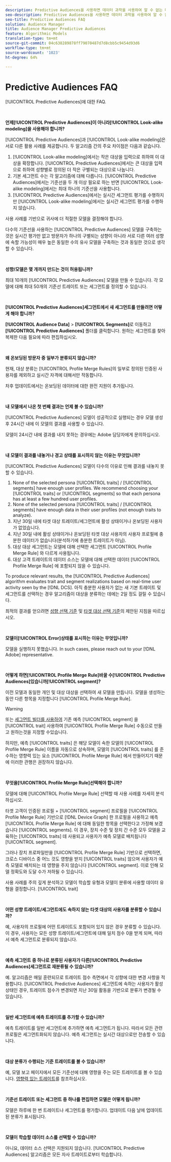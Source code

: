 ```yaml
---
description: Predictive Audiences을 사용하면 데이터 과학을 사용하여 알 수 없는 대상을 실시간으로 개별 성향으로 분류할 수 있습니다.
seo-description: Predictive Audiences을 사용하면 데이터 과학을 사용하여 알 수 없는 대상을 실시간으로 개별 성향으로 분류할 수 있습니다.
seo-title: Predictive Audiences FAQ
solution: Audience Manager
title: Audience Manager Predictive Audiences
feature: Algorithmic Models
translation-type: tm+mt
source-git-commit: 04c638289878ff79070487d7d8cbb5c9454d93d6
workflow-type: tm+mt
source-wordcount: '1023'
ht-degree: 64%

---
```



# Predictive Audiences FAQ

[!UICONTROL Predictive Audiences]에 대한 FAQ.

 

**언제[!UICONTROL Predictive Audiences]이 아니라[!UICONTROL Look-alike modeling]을 사용해야 합니까?**

[!UICONTROL Predictive Audiences]과 [!UICONTROL Look-alike modeling]은 서로 다른 활용 사례를 제공합니다. 두 알고리즘 간의 주요 차이점은 다음과 같습니다.

1. [!UICONTROL Look-alike modeling]에서는 작은 대상을 입력으로 취하여 이 대상을 확장합니다. [!UICONTROL Predictive Audiences]에서는 큰 대상을 입력으로 취하여 성향별로 정의된 더 작은 구별되는 대상으로 나눕니다.
1. 기본 세그먼트 수는 각 알고리즘에 대해 다릅니다. [!UICONTROL Predictive Audiences]에서는 기준선을 두 개 이상 필요로 하는 반면 [!UICONTROL Look-alike modeling]에서는 최대 하나의 기준선을 사용합니다.
1. [!UICONTROL Predictive Audiences]에서는 실시간 세그먼트 평가를 수행하지만 [!UICONTROL Look-alike modeling]에서는 실시간 세그먼트 평가를 수행하지 않습니다.

사용 사례를 기반으로 귀사에 더 적절한 모델을 결정해야 합니다.

다수의 기준선을 사용하는 [!UICONTROL Predictive Audiences] 모델을 구축하는 것은 실시간 평가만 없고 방문자가 하나의 구별되는 성향이 아니라 서로 다른 여러 성향에 속할 가능성이 매우 높은 동일한 수의 유사 모델을 구축하는 것과 동일한 것으로 생각할 수 있습니다.

 

**성향/모델은 몇 개까지 만드는 것이 허용됩니까?**

최대 10개의 [!UICONTROL Predictive Audiences] 모델을 만들 수 있습니다. 각 모델에 대해 최대 50개의 기준선 트레이트 또는 세그먼트를 정의할 수 있습니다.

 

**[!UICONTROL Predictive Audiences]세그먼트에서 새 세그먼트를 만들려면 어떻게 해야 합니까?**

**[!UICONTROL Audience Data]** > **[!UICONTROL Segments]**&#x200B;로 이동하고 **[!UICONTROL Predictive Audiences]** 폴더를 클릭합니다. 원하는 세그먼트를 찾아 복제한 다음 필요에 따라 편집하십시오.

 

**왜 온보딩된 방문자 중 일부가 분류되지 않습니까?**

현재, 대상 분류는 [!UICONTROL Profile Merge Rules]의 일부로 정의된 인증된 사용자를 제외하고 실시간 자격에 대해서만 작동합니다.

차후 업데이트에서는 온보딩된 데이터에 대한 완전 지원이 추가됩니다.

 

**내 모델에서 나온 첫 번째 결과는 언제 볼 수 있습니까?**

[!UICONTROL Predictive Audiences] 모델이 성공적으로 실행되는 경우 모델 생성 후 24시간 내에 이 모델의 결과를 사용할 수 있습니다.

모델이 24시간 내에 결과를 내지 못하는 경우에는 Adobe 담당자에게 문의하십시오.

 

**내 모델이 결과를 내놓거나 경고 상태를 표시하지 않는 이유는 무엇입니까?**

[!UICONTROL Predictive Audiences] 모델이 다수의 이유로 인해 결과를 내놓지 못할 수 있습니다.

1. None of the selected persona [!UICONTROL traits] / [!UICONTROL segments] have enough user profiles. We recommend choosing your [!UICONTROL traits] or [!UICONTROL segments] so that each persona has at least a few hundred user profiles.
1. None of the selected persona [!UICONTROL traits] / [!UICONTROL segments] have enough data in their user profiles (not enough traits to analyze).
1. 지난 30일 내에 타겟 대상 트레이트/세그먼트에 활성 상태이거나 온보딩된 사용자가 없었습니다.
1. 지난 30일 내에 활성 상태이거나 온보딩된 타겟 대상 사용자의 사용자 프로필에 충분한 데이터가 없습니다(분석하기에 충분한 트레이트가 아님).
1. 대상 대상 세그먼트는 모델에 대해 선택한 세그먼트 [!UICONTROL Profile Merge Rule] 와 다르게 사용됩니다.
1. 대상 고객 트레이트의 데이터 소스는 모델에 대해 선택한 데이터 [!UICONTROL Profile Merge Rule] 에 포함되지 않을 수 있습니다.

To produce relevant results, the [!UICONTROL Predictive Audiences] algorithm evaluates trait and segment realizations based on real-time user activity seen by the [!DNL DCS]. 아직 충분한 사용자가 없는 새 기본 트레이트 및 세그먼트를 선택하는 경우 알고리즘이 대상을 분류하는 데에는 2일 정도 걸릴 수 있습니다.

최적의 결과를 얻으려면 [성향 선택 기준](../features/algorithmic-models/predictive-audiences.md#selection-personas) 및 [타겟 대상 선택 기준](../features/algorithmic-models/predictive-audiences.md#selection-audience)의 제안된 지침을 따르십시오.

 

**모델이[!UICONTROL Error]상태를 표시하는 이유는 무엇입니까?**

모델을 실행하지 못했습니다. In such cases, please reach out to your [!DNL Adobe] representative.

 

**어떻게 하면[!UICONTROL Profile Merge Rule]바꿀 수[!UICONTROL Predictive Audiences]있습니까[!UICONTROL segment]?**

이전 모델과 동일한 개인 및 대상 대상을 선택하여 새 모델을 만듭니다. 모델을 생성하는 동안 다른 항목을 지정합니다 [!UICONTROL Profile Merge Rule].

>[!WARNING]
> 또는 [세그먼트 빌더를 사용하여](../features/segments/segment-builder.md) 기존 예측 [!UICONTROL segment] 을 [!UICONTROL trait] 사용하여 [!UICONTROL Profile Merge Rule] 수동으로 만들고 원하는것을 지정할 수있습니다.
> 
> 하지만, 예측 [!UICONTROL traits] 은 해당 모델이 속한 모델의 [!UICONTROL Profile Merge Rule] 이름을 자동으로 상속하며, 모델의 [!UICONTROL traits] 를 준수하는 영향력 있는 요소 [!UICONTROL Profile Merge Rule] 에서 만들어지기 때문에 이러한 관행은 권장하지 않습니다.

 

**무엇을[!UICONTROL Profile Merge Rule]선택해야 합니까?**

모델에 대해 [!UICONTROL Profile Merge Rule] 선택할 때 사용 사례를 자세히 분석하십시오.

타겟 고객이 인증된 프로필 + [!UICONTROL segment] 프로필을 [!UICONTROL Profile Merge Rule] 기반으로 [!DNL Device Graph] 한 프로필을 사용하고 예측 [!UICONTROL Profile Merge Rule] 에 대해 동일한 항목을 선택한다고 가정해 보겠습니다 [!UICONTROL segments]. 이 경우, 장치 수준 및 장치 간 수준 모두 모델을 교육하는 [!UICONTROL traits] 데 사용되고 사용자가 예측 모델로 배치됩니다 [!UICONTROL segment].

그러나 장치 프로파일만을 [!UICONTROL Profile Merge Rule] 기반으로 선택하면, 크로스 디바이스 중 어느 것도 영향을 받지 [!UICONTROL traits] 않으며 사용자가 예측 모델로 배치되는 데 영향을 주지 않습니다 [!UICONTROL segment]. 이로 인해 모델 정확도와 도달 수가 저하될 수 있습니다.

사용 사례를 주의 깊게 분석하고 모델이 학습할 유형과 모델이 분류에 사용할 데이터 유형을 결정합니다. [!UICONTROL trait]

 

**어떤 성향 트레이트/세그먼트에도 속하지 않는 타겟 대상의 사용자를 분류할 수 있습니까?**

예, 사용자의 프로필에 어떤 트레이트도 포함되어 있지 않은 경우 분류할 수 있습니다. 이 경우, 사용자는 모든 성향 트레이트/세그먼트에 대해 일치 점수 0을 받게 되며, 따라서 예측 세그먼트로 분류되지 않습니다.

 

**예측 세그먼트 중 하나로 분류된 사용자가 다른[!UICONTROL Predictive Audiences]세그먼트로 재분류될 수 있습니까?**

예. 알고리즘은 매일 훈련되므로 트레이트 점수 측면에서 각 성향에 대한 변경 사항을 적용합니다. [!UICONTROL Predictive Audiences] 세그먼트에 속하는 사용자가 활성 상태인 경우, 트레이트 점수가 변경되면 지난 30일 활동을 기반으로 분류가 변경될 수 있습니다.

 

**일반 세그먼트에 예측 트레이트를 추가할 수 있습니까?**

예측 트레이트를 일반 세그먼트에 추가하면 예측 세그먼트가 됩니다. 따라서 모든 관련 프로필은 세그먼트화되지 않습니다. 예측 세그먼트는 실시간 대상으로만 전송할 수 있습니다.

 

**대상 분류가 수행되는 기준 트레이트를 볼 수 있습니까?**

예, 모델 보고 페이지에서 모든 기준선에 대해 영향을 주는 모든 트레이트를 볼 수 있습니다. [영향력 있는 트레이트](../features/algorithmic-models/predictive-audiences-reporting.md#influential-traits)를 참조하십시오.

 

**기준선 트레이트 또는 세그먼트 중 하나를 편집하면 모델은 어떻게 됩니까?**

모델은 하루에 한 번 트레이트나 세그먼트를 평가합니다. 업데이트 다음 날에 업데이트된 분류가 표시됩니다.

 

**모델이 학습할 데이터 소스를 선택할 수 있습니까?**

아니요, 데이터 소스 선택은 지원되지 않습니다. [!UICONTROL Predictive Audiences] 알고리즘은 모든 자사 트레이트로부터 학습합니다.